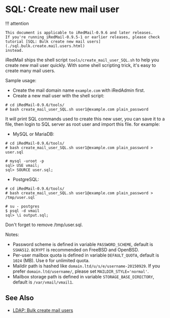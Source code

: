 # SQL: Create new mail user

!!! attention

    This document is applicable to iRedMail-0.9.6 and later releases.
    If you're running iRedMail-0.9.5-1 or earlier releases, please check
    tutorial [SQL: Bulk create new mail users](./sql.bulk.create.mail.users.html)
    instead.

iRedMail ships the shell script `tools/create_mail_user_SQL.sh` to help you
create new mail user quickly. With some shell scripting trick, it's easy to
create many mail users.

Sample usage:

* Create the mail domain name `example.com` with iRedAdmin first.
* Create a new mail user with the shell script:

```shell
# cd iRedMail-0.9.6/tools/
# bash create_mail_user_SQL.sh user1@example.com plain_password
```

It will print SQL commands used to create this new user, you can save it to a
file, then login to SQL server as root user and import this file. for example:

* MySQL or MariaDB:

```shell
# cd iRedMail-0.9.6/tools/
# bash create_mail_user_SQL.sh user1@example.com plain_password > user.sql

# mysql -uroot -p
sql> USE vmail;
sql> SOURCE user.sql;
```

* PostgreSQL:

```
# cd iRedMail-0.9.6/tools/
# bash create_mail_user_SQL.sh user1@example.com plain_password > /tmp/user.sql

# su - postgres
$ psql -d vmail
sql> \i output.sql;
```

Don't forget to remove /tmp/user.sql.

Notes:

* Password scheme is defined in variable `PASSWORD_SCHEME`, default is `SSHA512`.
  `BCRYPT` is recommended on FreeBSD and OpenBSD.
* Per-user mailbox quota is defined in variable `DEFAULT_QUOTA`, default is
  `1024` (MB). Use `0` for unlimited quota.
* Maildir path is hashed like  `domain.ltd/u/s/e/username-20150929`. If you
  prefer `domain.ltd/username/`, please set `MAILDIR_STYLE='normal'`.
* Mailbox storage path is defined in variable `STORAGE_BASE_DIRECTORY`, default
  is `/var/vmail/vmail1`.

## See Also

* [LDAP: Bulk create mail users](./ldap.bulk.create.mail.users.html)
